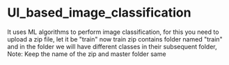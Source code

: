 # UI_based_image_classification
It uses ML algorithms to perform image classification, for this you need to upload a zip file, let it be "train" now train zip contains folder named "train" and in the folder we will have different classes in their subsequent folder, Note: Keep the name of the zip and master folder same
